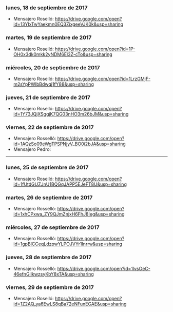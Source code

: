 ### lunes, 18 de septiembre de 2017
* Mensajero Roselló: <https://drive.google.com/open?id=13YlxTwYaekmn0EQ3ZixgeeVJK0k&usp=sharing>


###	martes, 19 de septiembre de 2017
* Mensajero Roselló: <https://drive.google.com/open?id=1P-OH0x3dk0mkk2yNDM6El3Z-cTo&usp=sharing>

###	miércoles, 20 de septiembre de 2017
* Mensajero Roselló: <https://drive.google.com/open?id=1LrzGMjF-m2sYpPWIbBdwqj1fY88&usp=sharing>

###	jueves, 21 de septiembre de 2017
* Mensajero Roselló: <https://drive.google.com/open?id=1Y73JQjXSggjK7QG03nHO3m26bJM&usp=sharing>

###	viernes, 22 de septiembre de 2017
* Mensajero Rosselló: <https://drive.google.com/open?id=1AQzSo09eWgTPSPNjyV_BO0i2bJA&usp=sharing>
* Mensajero Pedro: 

---

###	lunes, 25 de septiembre de 2017
* Mensajero Roselló: <https://drive.google.com/open?id=1fUtdGUZJnU1BQGqJAPP5EJeFT8U&usp=sharing>


###	martes, 26 de septiembre de 2017
* Mensajero Rosselló: <https://drive.google.com/open?id=1xhCPxwa_ZY9QJmZnjxH6FhJ8Ieg&usp=sharing>


###	miércoles, 27 de septiembre de 2017
* Mensajero Rosselló: <https://drive.google.com/open?id=1gpBICCeqLdzpwYLPOJVYr1Inrrw&usp=sharing>

###	jueves, 28 de septiembre de 2017
* Mensajero Rosselló: <https://drive.google.com/open?id=1lvsOeC-46efnGIlkwzsyKbY8xTA&usp=sharing>

###	viernes, 29 de septiembre de 2017
* Mensajero Roselló: <https://drive.google.com/open?id=1Z2AQ_ya6EwLS8qBa72eNFunEGAE&usp=sharing>

